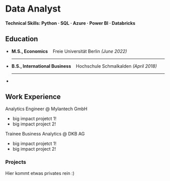 # Data Analyst
#### Technical Skills: Python · SQL · Azure · Power BI · Databricks

## Education

 <ul style="list-style-type: disc; padding-left: 20px;">
  <li style="margin-bottom: 15px;">
    <strong>M.S., Economics</strong> &nbsp;&nbsp; Freie Universität Berlin <em>(June 2022)</em>
  </li>
  <hr>
  <li style="margin-bottom: 15px;">
    <strong>B.S., International Business</strong> &nbsp;&nbsp; Hochschule Schmalkalden <em>(April 2018)</em>
  </li>
  <hr>
  <li style="margin-bottom: 15px;">
</ul>

## Work Experience
Analytics Engineer @ Mylantech GmbH
- big impact projetct 1!
-  big impact project 2!

Trainee Business Analytics @ DKB AG
- big impact projetct 1!
-  big impact project 2!

### Projects
Hier kommt etwas privates rein :)
